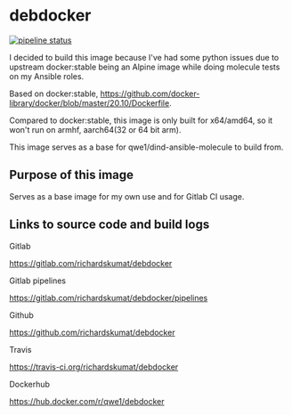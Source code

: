 # debdocker

[![pipeline status](https://gitlab.com/richardskumat/debdocker/badges/master/pipeline.svg)](https://gitlab.com/richardskumat/debdocker/commits/master)

I decided to build this image because I've had some python issues due to upstream
docker:stable being an Alpine image while doing molecule tests
on my Ansible roles.

Based on docker:stable, https://github.com/docker-library/docker/blob/master/20.10/Dockerfile.

Compared to docker:stable, this image is only built for x64/amd64, so it won't
run on armhf, aarch64(32 or 64 bit arm).

This image serves as a base for qwe1/dind-ansible-molecule to build from.

## Purpose of this image

Serves as a base image for my own use
and for Gitlab CI usage.

## Links to source code and build logs

Gitlab

https://gitlab.com/richardskumat/debdocker

Gitlab pipelines

https://gitlab.com/richardskumat/debdocker/pipelines

Github

https://github.com/richardskumat/debdocker

Travis

https://travis-ci.org/richardskumat/debdocker

Dockerhub

https://hub.docker.com/r/qwe1/debdocker